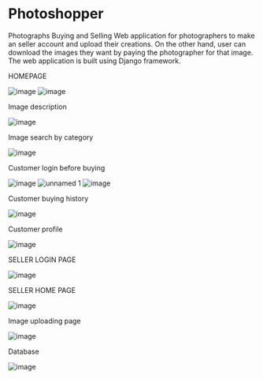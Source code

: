 # Photoshopper

Photographs Buying and Selling Web application for
photographers to make an seller account and upload their
creations. On the other hand, user can download the images
they want by paying the photographer for that image. The
web application is built using Django framework.

HOMEPAGE

![image](https://user-images.githubusercontent.com/44221142/211988719-32c86679-9468-4ca5-8b85-19bf05604a31.png)
![image](https://user-images.githubusercontent.com/44221142/211988847-f0231703-e583-4db7-97b8-07ec7b8b8f51.png)



Image description

![image](https://user-images.githubusercontent.com/44221142/211988893-e4e7b0d5-117b-4c01-aa64-97731cfdea16.png)


Image search by category

![image](https://user-images.githubusercontent.com/44221142/212012126-bb3f8555-69eb-431c-a97f-2c0c6f7aae07.png)


Customer login before buying

![image](https://user-images.githubusercontent.com/44221142/212008656-7ad111b6-08a8-42c3-86c4-b2ff3e0a8106.png)
![unnamed 1](https://user-images.githubusercontent.com/44221142/212011019-c1f39723-b15a-44da-b2e5-4b309e4ecc7e.png)
![image](https://user-images.githubusercontent.com/44221142/212011183-bdc50a88-3b0a-4cd9-84e4-2b288635bb55.png)




Customer buying history


![image](https://user-images.githubusercontent.com/44221142/212012701-5a4df8fb-1aad-4c51-bc2d-2ad53c299d3b.png)



Customer profile 

![image](https://user-images.githubusercontent.com/44221142/212011319-8803f00d-7b37-4743-a803-89f0edc8f631.png)


SELLER LOGIN PAGE


![image](https://user-images.githubusercontent.com/44221142/212011359-df1a0ebb-de8e-4022-9280-25f1e6cd0579.png)

SELLER HOME PAGE


![image](https://user-images.githubusercontent.com/44221142/212011406-0ba5924c-139b-496c-89b6-c518e324a4af.png)



Image uploading page


![image](https://user-images.githubusercontent.com/44221142/212011480-d94f9fc9-3bcc-46f4-95fb-5d5629ea37ff.png)


Database

![image](https://user-images.githubusercontent.com/44221142/212011537-3ad5ad08-f6ac-4fbb-bb25-3c88a8998d7e.png)




